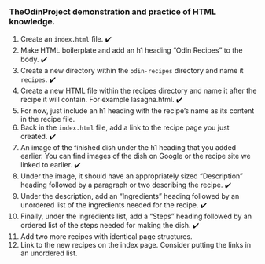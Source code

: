 ### TheOdinProject demonstration and practice of HTML knowledge.

1. Create an `index.html` file. ✔️
2. Make HTML boilerplate and add an h1 heading “Odin Recipes” to the body. ✔️
3. Create a new directory within the `odin-recipes` directory and name it `recipes`. ✔️
4. Create a new HTML file within the recipes directory and name it after the recipe it will contain. For example lasagna.html. ✔️
5. For now, just include an h1 heading with the recipe’s name as its content in the recipe file.
6. Back in the `index.html` file, add a link to the recipe page you just created. ✔️
7. An image of the finished dish under the h1 heading that you added earlier. You can find images of the dish on Google or the recipe site we linked to earlier. ✔️
8. Under the image, it should have an appropriately sized “Description” heading followed by a paragraph or two describing the recipe. ✔️
9. Under the description, add an “Ingredients” heading followed by an unordered list of the ingredients needed for the recipe. ✔️
10. Finally, under the ingredients list, add a “Steps” heading followed by an ordered list of the steps needed for making the dish. ✔️
11. Add two more recipes with identical page structures.
12. Link to the new recipes on the index page. Consider putting the links in an unordered list.